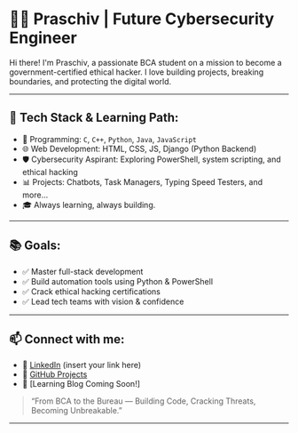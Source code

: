 # 👨‍💻 Praschiv | Future Cybersecurity Engineer

Hi there! I'm Praschiv, a passionate BCA student on a mission to become a government-certified ethical hacker. I love building projects, breaking boundaries, and protecting the digital world.

---

## 🚀 Tech Stack & Learning Path:
- 🔧 Programming: `C`, `C++`, `Python`, `Java`, `JavaScript`
- 🌐 Web Development: HTML, CSS, JS, Django (Python Backend)
- 🛡️ Cybersecurity Aspirant: Exploring PowerShell, system scripting, and ethical hacking
- 📊 Projects: Chatbots, Task Managers, Typing Speed Testers, and more...
- 🎓 Always learning, always building.

---

## 📚 Goals:
- ✅ Master full-stack development
- ✅ Build automation tools using Python & PowerShell
- ✅ Crack ethical hacking certifications
- ✅ Lead tech teams with vision & confidence

---

## 📫 Connect with me:
- 💼 [LinkedIn](www.linkedin.com/in/praschiv-maurya-a36189281) (insert your link here)
- 🧠 [GitHub Projects](https://github.com/Praschiv007)
- 📝 [Learning Blog Coming Soon!]

> “From BCA to the Bureau — Building Code, Cracking Threats, Becoming Unbreakable.”

---
